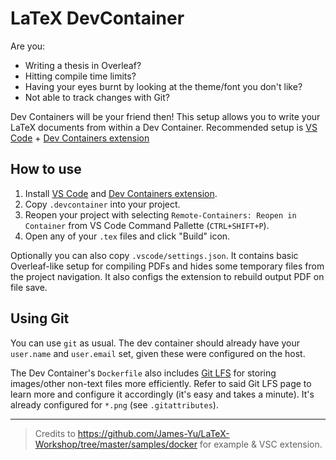 # LaTeX DevContainer

Are you:
- Writing a thesis in Overleaf? 
- Hitting compile time limits? 
- Having your eyes burnt by looking at the theme/font you don't like? 
- Not able to track changes with Git?

Dev Containers will be your friend then! This setup allows you to write your LaTeX documents from within a Dev Container. Recommended setup is [VS Code](https://code.visualstudio.com/) + [Dev Containers extension](https://marketplace.visualstudio.com/items?itemName=ms-vscode-remote.remote-containers)

## How to use

1. Install [VS Code](https://code.visualstudio.com/) and [Dev Containers extension](https://marketplace.visualstudio.com/items?itemName=ms-vscode-remote.remote-containers).
2. Copy `.devcontainer` into your project.
3. Reopen your project with selecting `Remote-Containers: Reopen in Container` from VS Code Command Pallette (`CTRL+SHIFT+P`).
4. Open any of your `.tex` files and click "Build" icon.

Optionally you can also copy `.vscode/settings.json`. It contains basic Overleaf-like setup for compiling PDFs and hides some temporary files from the project navigation. It also configs the extension to rebuild output PDF on file save.

## Using Git

You can use `git` as usual. The dev container should already have your `user.name` and `user.email` set, given these were configured on the host.

The Dev Container's `Dockerfile` also includes [Git LFS](https://git-lfs.com/) for storing images/other non-text files more efficiently. Refer to said Git LFS page to learn more and configure it accordingly (it's easy and takes a minute). It's already configured for `*.png` (see `.gitattributes`).

---

> Credits to https://github.com/James-Yu/LaTeX-Workshop/tree/master/samples/docker for example & VSC extension.
